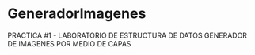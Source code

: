 # GeneradorImagenes
PRACTICA #1 - LABORATORIO DE ESTRUCTURA DE DATOS
GENERADOR DE IMAGENES POR MEDIO DE CAPAS
